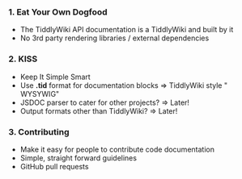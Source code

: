 ### 1. Eat Your Own Dogfood

* The TiddlyWiki API documentation is a TiddlyWiki and built by it
* No 3rd party rendering libraries / external dependencies

### 2. KISS

* Keep It Simple Smart
* Use **.tid** format for documentation blocks => TiddlyWiki style " WYSYWIG"
* JSDOC parser to cater for other projects? => Later!
* Output formats other than TiddlyWiki? => Later!

### 3. Contributing

* Make it easy for people to contribute code documentation
* Simple, straight forward guidelines
* GitHub pull requests

